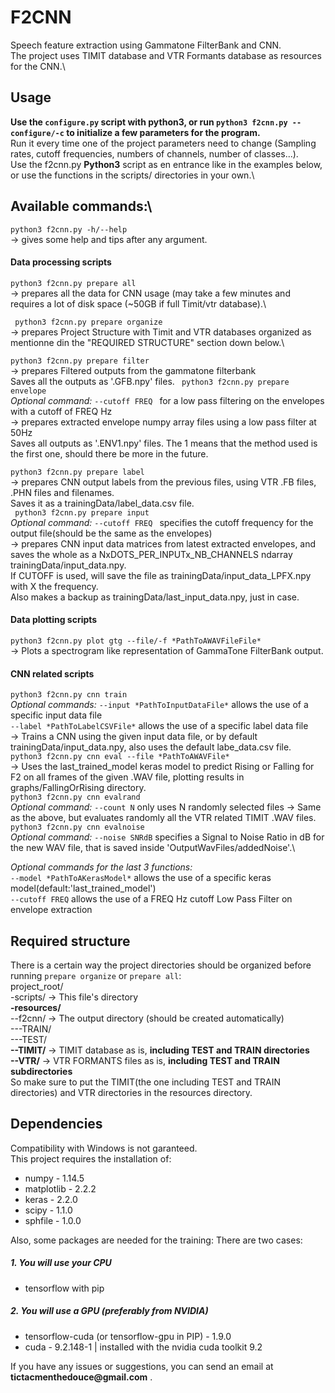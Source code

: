 # F2CNN
Speech feature extraction using Gammatone FilterBank and CNN.\
The project uses TIMIT database and VTR Formants database as resources for the CNN.\


## Usage
**Use the ```configure.py``` script with python3, or run ```python3 f2cnn.py --configure/-c``` to initialize a few parameters for the program.**\
Run it every time one of the project parameters need to change (Sampling rates, cutoff frequencies, numbers of channels, number of classes...).\
Use the f2cnn.py **Python3** script as en entrance like in the examples below, or use the functions in the scripts/ directories in your own.\

## Available commands:\
```python3 f2cnn.py -h/--help``` \
-> gives some help and tips after any argument.

#### Data processing scripts
``` python3 f2cnn.py prepare all ``` \
-> prepares all the data for CNN usage (may take a few minutes and requires a lot of disk space (~50GB if full Timit/vtr database).\

``` python3 f2cnn.py prepare organize``` \
-> prepares Project Structure with Timit and VTR databases organized as mentionne din the "REQUIRED STRUCTURE" section down below.\

``` python3 f2cnn.py prepare filter ``` \
-> prepares Filtered outputs from the gammatone filterbank\
Saves all the outputs as '.GFB.npy' files.
``` python3 f2cnn.py prepare envelope```\
_Optional command:_ ```--cutoff FREQ ``` for a low pass filtering on the envelopes with a cutoff of FREQ Hz  \
-> prepares extracted envelope numpy array files using a low pass filter at 50Hz\
Saves all outputs as '.ENV1.npy' files. The 1 means that the method used is the first one, should there be more in the future.

``` python3 f2cnn.py prepare label ``` \
-> prepares CNN output labels from the previous files, using VTR .FB files, .PHN files and filenames.\
Saves it as a trainingData/label_data.csv file.\
``` python3 f2cnn.py prepare input```\
_Optional command:_ ```--cutoff FREQ ``` specifies the cutoff frequency for the output file(should be the same as the envelopes)\
-> prepares CNN input data matrices from latest extracted envelopes, and saves the whole as a NxDOTS_PER_INPUTx_NB_CHANNELS ndarray trainingData/input_data.npy.\
If CUTOFF is used, will save the file as trainingData/input_data_LPFX.npy with X the frequency.\
Also makes a backup as trainingData/last_input_data.npy, just in case.

#### Data plotting scripts
```python3 f2cnn.py plot gtg --file/-f *PathToAWAVFileFile*```\
-> Plots a spectrogram like representation of GammaTone FilterBank output.
#### CNN related scripts
```python3 f2cnn.py cnn train```\
 _Optional commands:_
```--input *PathToInputDataFile*``` allows the use of a specific input data file \
```--label *PathToLabelCSVFile*``` allows the use of a specific label data file\
-> Trains a CNN using the given input data file, or by default trainingData/input_data.npy, also uses the default labe_data.csv file. \
```python3 f2cnn.py cnn eval --file *PathToAWAVFile*``` \
-> Uses the last_trained_model keras model to predict Rising or Falling for F2 on all frames of the given .WAV file, plotting results in graphs/FallingOrRising directory. \
```python3 f2cnn.py cnn evalrand``` \
_Optional command:_ ```--count N``` only uses N randomly selected files
-> Same as the above, but evaluates randomly all the VTR related TIMIT .WAV files.\
```python3 f2cnn.py cnn evalnoise```\
_Optional command:_ ```--noise SNRdB``` specifies a Signal to Noise Ratio in dB for the new WAV file, that is saved inside 'OutputWavFiles/addedNoise'.\

_Optional commands for the last 3 functions:_ \
```--model *PathToAKerasModel*``` allows the use of a specific keras model(default:'last_trained_model')\
```--cutoff FREQ``` allows the use of a FREQ Hz cutoff Low Pass Filter on envelope extraction

## Required structure
There is a certain way the project directories should be organized before running ```prepare organize``` or ```prepare all```:\
project_root/\
-scripts/   -> This file's directory\
**-resources/**\
--f2cnn/    -> The output directory (should be created automatically)\
---TRAIN/\
---TEST/\
**--TIMIT/**    -> TIMIT database as is, **including TEST and TRAIN directories**\
**--VTR/**      -> VTR FORMANTS files as is, **including TEST and TRAIN subdirectories**\
So make sure to put the TIMIT(the one including TEST and TRAIN directories) and VTR directories in the resources directory.
## Dependencies
Compatibility with Windows is not garanteed.\
This project requires the installation of:
- numpy - 1.14.5
- matplotlib - 2.2.2
- keras - 2.2.0
- scipy - 1.1.0
- sphfile - 1.0.0

Also, some packages are needed for the training:
There are two cases:
##### 1. You will use your CPU
* tensorflow with pip
##### 2. You will use a GPU (preferably from NVIDIA)
* tensorflow-cuda (or tensorflow-gpu in PIP) - 1.9.0
* cuda  -   9.2.148-1  | installed with the nvidia cuda toolkit 9.2

If you have any issues or suggestions, you can send an email at __tictacmenthedouce@gmail.com__ .
